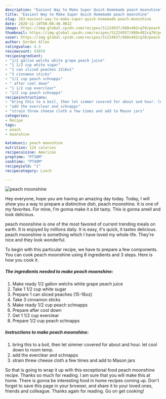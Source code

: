 ```yaml
---
description: "Easiest Way to Make Super Quick Homemade peach moonshine"
title: "Easiest Way to Make Super Quick Homemade peach moonshine"
slug: 283-easiest-way-to-make-super-quick-homemade-peach-moonshine
date: 2020-11-10T08:08:46.901Z
image: https://img-global.cpcdn.com/recipes/51224937/680x482cq70/peach-moonshine-recipe-main-photo.jpg
thumbnail: https://img-global.cpcdn.com/recipes/51224937/680x482cq70/peach-moonshine-recipe-main-photo.jpg
cover: https://img-global.cpcdn.com/recipes/51224937/680x482cq70/peach-moonshine-recipe-main-photo.jpg
author: Gordon Allen
ratingvalue: 4.3
reviewcount: 43874
recipeingredient:
- "1/2 gallon welchs white grape peach juice"
- "1 1/2 cup white sugar"
- "1 can sliced peaches 1516oz"
- "3 cinnamon sticks"
- "1/2 cup peach schnapps"
- " after cool down"
- "1 1/2 cup everclear"
- "1/2 cup peach schnapps"
recipeinstructions:
- "bring this to a boil, then let simmer covered for about and hour. let cool down to room temp."
- "add the everclear and schnapps"
- "strain threw cheese cloth a few times and add to Mason jars"
categories:
- Recipe
tags:
- peach
- moonshine

katakunci: peach moonshine 
nutrition: 124 calories
recipecuisine: American
preptime: "PT30M"
cooktime: "PT40M"
recipeyield: "1"
recipecategory: Lunch

---
```



![peach moonshine](https://img-global.cpcdn.com/recipes/51224937/680x482cq70/peach-moonshine-recipe-main-photo.jpg)

Hey everyone, hope you are having an amazing day today. Today, I will show you a way to prepare a distinctive dish, peach moonshine. It is one of my favorites. For mine, I'm gonna make it a bit tasty. This is gonna smell and look delicious.



peach moonshine is one of the most favored of current trending meals on earth. It is enjoyed by millions daily. It is easy, it's quick, it tastes delicious. peach moonshine is something which I have loved my whole life. They're nice and they look wonderful.


To begin with this particular recipe, we have to prepare a few components. You can cook peach moonshine using 8 ingredients and 3 steps. Here is how you cook it.

<!--inarticleads1-->

##### The ingredients needed to make peach moonshine:

1. Make ready 1/2 gallon welchs white grape peach juice
1. Take 1 1/2 cup white sugar
1. Prepare 1 can sliced peaches (15-16oz)
1. Take 3 cinnamon sticks
1. Make ready 1/2 cup peach schnapps
1. Prepare  after cool down
1. Get 1 1/2 cup everclear
1. Prepare 1/2 cup peach schnapps




<!--inarticleads2-->

##### Instructions to make peach moonshine:

1. bring this to a boil, then let simmer covered for about and hour. let cool down to room temp.
1. add the everclear and schnapps
1. strain threw cheese cloth a few times and add to Mason jars




So that is going to wrap it up with this exceptional food peach moonshine recipe. Thanks so much for reading. I am sure that you will make this at home. There is gonna be interesting food in home recipes coming up. Don't forget to save this page in your browser, and share it to your loved ones, friends and colleague. Thanks again for reading. Go on get cooking!
